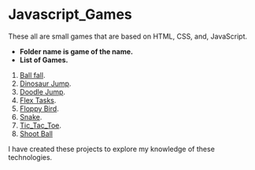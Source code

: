 # Javascript_Games
These all are small games that are based on HTML, CSS, and, JavaScript.

* **Folder name is game of the name.**
* **List of Games.**
1. [Ball fall](https://github.com/Kishanpatel96/Javascript_games-and-projects/tree/main/Ball_fall).
2. [Dinosaur Jump](https://github.com/Kishanpatel96/Javascript_games-and-projects/tree/main/Dinosaur_Jumpping).
3. [Doodle Jump](https://github.com/Kishanpatel96/Javascript_games-and-projects/tree/main/Doodle_Jump).
4. [Flex Tasks](https://github.com/Kishanpatel96/Javascript_games-and-projects/tree/main/Flex_Tasks).
5. [Floppy Bird](https://github.com/Kishanpatel96/Javascript_games-and-projects/tree/main/Floppy_Bird).
6. [Snake](https://github.com/Kishanpatel96/Javascript_games-and-projects/tree/main/Snake).
7. [Tic_Tac_Toe](https://github.com/Kishanpatel96/Javascript_games-and-projects/tree/main/Tic_Tac_Toe).
8. [Shoot Ball](https://github.com/Kishanpatel96/Javascript_games-and-projects/tree/main/Shoot%20Ball)

I have created these projects to explore my knowledge of these technologies.

